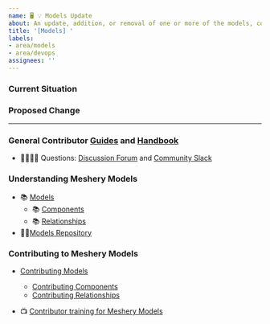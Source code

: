 ```yaml
---
name: 🖥 💡 Models Update
about: An update, addition, or removal of one or more of the models, components, relationships, workflows, or policies within Meshery Models.
title: '[Models] '
labels: 
- area/models
- area/devops
assignees: ''
---
```

### Current Situation
<!-- A brief description of the current state of Models -->

### Proposed Change
<!-- A brief description of the change. -->

---

### General Contributor [Guides](https://docs.meshery.io/project/contributing) and [Handbook](https://meshery.io/community#handbook)

- 🙋🏾🙋🏼 Questions: [Discussion Forum](https://meshery.io/community#community-forums) and [Community Slack](https://slack.meshery.io)

### Understanding Meshery Models

- 📚 [Models](https://docs.meshery.io/concepts/logical/models)
  - 📚 [Components](https://docs.meshery.io/concepts/logical/components)
  - 📚 [Relationships](https://docs.meshery.io/concepts/logical/components)
- 👨‍💻[Models Repository](https://github.com/meshery/meshery/tree/master/server/meshmodel)

 ### Contributing to Meshery Models
 - [Contributing Models](https://docs.meshery.io/project/contributing/contributing-models)
   - [Contributing Components](https://docs.meshery.io/project/contributing/contributing-components)
   - [Contributing Relationships](https://docs.meshery.io/project/contributing/contributing-relationships)

- 📺 [Contributor training for Meshery Models](https://www.youtube.com/watch?v=K2gmdIlGXNo&t=82s)

 <!-- ### Instructions for Policies
 - [Contributing Policies](https://docs.meshery.io/project/contributing/contributing-policies)
  -->
